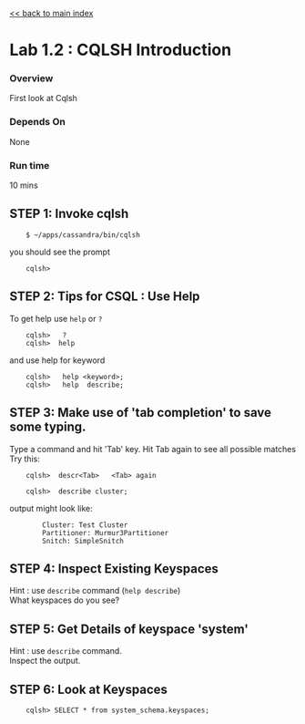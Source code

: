 <link rel='stylesheet' href='../assets/css/main.css'/>

[<< back to main index](../README.md) 

# Lab 1.2 : CQLSH Introduction

### Overview
First look at Cqlsh

### Depends On 
None

### Run time
10 mins


## STEP 1:  Invoke cqlsh
```
    $ ~/apps/cassandra/bin/cqlsh
```
you should see the prompt
```console
    cqlsh>
```


## STEP 2: Tips for CSQL : Use Help
To get help use `help`  or `?`
```
    cqlsh>   ?
    cqlsh>  help
```

and use help for keyword
```
    cqlsh>   help <keyword>;
    cqlsh>   help  describe;
```

## STEP 3: Make use of 'tab completion' to save some typing.
Type a command and hit 'Tab' key.  Hit Tab again to see all possible matches
Try this:
```
    cqlsh>  descr<Tab>   <Tab> again

    cqlsh>  describe cluster;
```

output might look like:
```console
        Cluster: Test Cluster
        Partitioner: Murmur3Partitioner
        Snitch: SimpleSnitch
```

## STEP 4:  Inspect Existing Keyspaces
Hint : use `describe` command  (`help describe`)   
What keyspaces do you see?


## STEP 5:  Get Details of  keyspace 'system'
Hint : use `describe` command.  
Inspect the output.


## STEP 6:  Look at Keyspaces
```
    cqlsh> SELECT * from system_schema.keyspaces;
```

